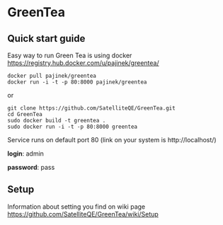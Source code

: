 # GreenTea


## Quick start guide

Easy way to run Green Tea is using docker https://registry.hub.docker.com/u/pajinek/greentea/

```
docker pull pajinek/greentea
docker run -i -t -p 80:8000 pajinek/greentea 
```
or

```
git clone https://github.com/SatelliteQE/GreenTea.git
cd GreenTea
sudo docker build -t greentea .
sudo docker run -i -t -p 80:8000 greentea 
``` 

Service runs on default port 80 (link on your system is http://localhost/)


**login**: admin

**password**: pass

## Setup

Information about setting you find on wiki page https://github.com/SatelliteQE/GreenTea/wiki/Setup
